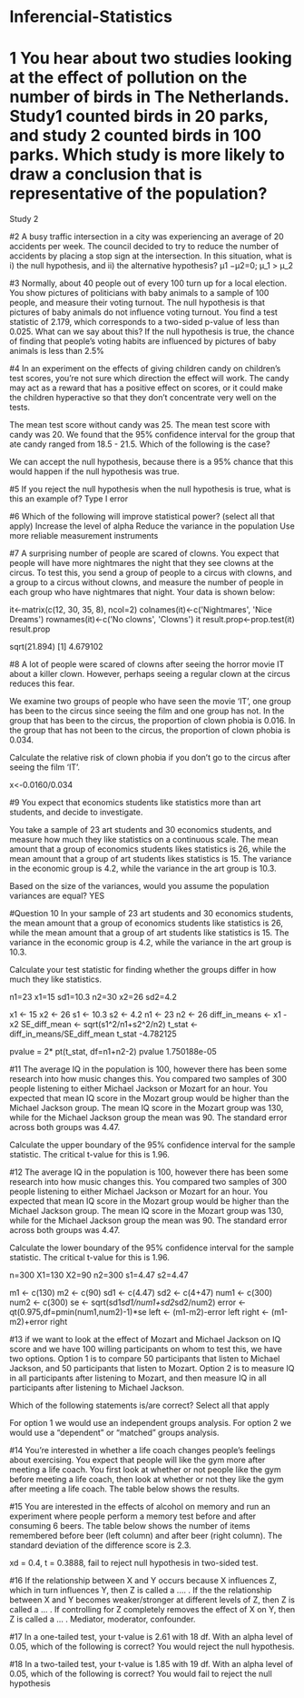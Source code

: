 # Inferencial-Statistics

# 1 You hear about two studies looking at the effect of pollution on the number of birds in The Netherlands. Study1 counted birds in 20 parks, and study 2 counted birds in 100 parks. Which study is more likely to draw a conclusion that is representative of the population?
Study 2

#2 A busy traffic intersection in a city was experiencing an average of 20 accidents per week. The council decided to try to reduce the number of accidents by placing a stop sign at the intersection. In this situation, what is i) the null hypothesis, and ii) the alternative hypothesis?
μ1 −μ2=0;  μ_1 > μ_2

#3 Normally, about 40 people out of every 100 turn up for a local election. You show pictures of politicians with baby animals to a sample of 100 people, and measure their voting turnout. The null hypothesis is that pictures of baby animals do not influence voting turnout. You find a test statistic of 2.179, which corresponds to a two-sided p-value of less than 0.025. What can we say about this?
If the null hypothesis is true, the chance of finding that people’s voting habits are influenced by pictures of baby animals is less than 2.5%

#4 In an experiment on the effects of giving children candy on children’s test scores, you’re not sure which direction the effect will work. The candy may act as a reward that has a positive effect on scores, or it could make the children hyperactive so that they don’t concentrate very well on the tests.

The mean test score without candy was 25. The mean test score with candy was 20. We found that the 95% confidence interval for the group that ate candy ranged from 18.5 - 21.5. Which of the following is the case?

We can accept the null hypothesis, because there is a 95% chance that this would happen if the null hypothesis was true.

#5 If you reject the null hypothesis when the null hypothesis is true, what is this an example of?
Type I error

#6 Which of the following will improve statistical power? (select all that apply)
Increase the level of alpha
Reduce the variance in the population
Use more reliable measurement instruments

#7 A surprising number of people are scared of clowns. You expect that people will have more nightmares the night that they see clowns at the circus. To test this, you send a group of people to a circus with clowns, and a group to a circus without clowns, and measure the number of people in each group who have nightmares that night. Your data is shown below:

it<-matrix(c(12, 30, 35, 8), ncol=2)
colnames(it)<-c('Nightmares', 'Nice Dreams')
rownames(it)<-c('No clowns', 'Clowns')
it
result.prop<-prop.test(it)
result.prop

sqrt(21.894)
[1] 4.679102

#8 A lot of people were scared of clowns after seeing the horror movie IT about a killer clown. However, perhaps seeing a regular clown at the circus reduces this fear.

We examine two groups of people who have seen the movie ‘IT’, one group has been to the circus since seeing the film and one group has not. In the group that has been to the circus, the proportion of clown phobia is 0.016. In the group that has not been to the circus, the proportion of clown phobia is 0.034.

Calculate the relative risk of clown phobia if you don’t go to the circus after seeing the film ‘IT’.

x<-0.0160/0.034

#9 You expect that economics students like statistics more than art students, and decide to investigate.

You take a sample of 23 art students and 30 economics students, and measure how much they like statistics on a continuous scale. The mean amount that a group of economics students likes statistics is 26, while the mean amount that a group of art students likes statistics is 15. The variance in the economic group is 4.2, while the variance in the art group is 10.3.

Based on the size of the variances, would you assume the population variances are equal? YES

#Question 10
In your sample of 23 art students and 30 economics students, the mean amount that a group of economics students like statistics is 26, while the mean amount that a group of art students like statistics is 15. The variance in the economic group is 4.2, while the variance in the art group is 10.3.

Calculate your test statistic for finding whether the groups differ in how much they like statistics.

n1=23
x1=15
sd1=10.3
n2=30
x2=26
sd2=4.2


x1 <- 15
x2 <- 26
s1 <- 10.3
s2 <- 4.2
n1 <- 23
n2 <- 26
diff_in_means <- x1 - x2
SE_diff_mean <- sqrt(s1^2/n1+s2^2/n2)
t_stat <- diff_in_means/SE_diff_mean
t_stat
-4.782125

pvalue = 2* pt(t_stat, df=n1+n2-2)
pvalue
 1.750188e-05
 
 #11 The average IQ in the population is 100, however there has been some research into how music changes this. You compared two samples of 300 people listening to either Michael Jackson or Mozart for an hour. You expected that mean IQ score in the Mozart group would be higher than the Michael Jackson group. The mean IQ score in the Mozart group was 130, while for the Michael Jackson group the mean was 90. The standard error across both groups was 4.47.

Calculate the upper boundary of the 95% confidence interval for the sample statistic. The critical t-value for this is 1.96.

#12 The average IQ in the population is 100, however there has been some research into how music changes this. You compared two samples of 300 people listening to either Michael Jackson or Mozart for an hour. You expected that mean IQ score in the Mozart group would be higher than the Michael Jackson group. The mean IQ score in the Mozart group was 130, while for the Michael Jackson group the mean was 90. The standard error across both groups was 4.47.

Calculate the lower boundary of the 95% confidence interval for the sample statistic. The critical t-value for this is 1.96.

n=300
X1=130
X2=90
n2=300
s1=4.47
s2=4.47


m1 <- c(130)
m2 <- c(90)
sd1 <- c(4.47)
sd2 <- c(4+47)
num1 <- c(300)
num2 <- c(300)
se <- sqrt(sd1*sd1/num1+sd2*sd2/num2)
error <- qt(0.975,df=pmin(num1,num2)-1)*se
left <- (m1-m2)-error
left
right <- (m1-m2)+error
right

#13 if we want to look at the effect of Mozart and Michael Jackson on IQ score and we have 100 willing participants on whom to test this, we have two options. Option 1 is to compare 50 participants that listen to Michael Jackson, and 50 participants that listen to Mozart. Option 2 is to measure IQ in all participants after listening to Mozart, and then measure IQ in all participants after listening to Michael Jackson.

Which of the following statements is/are correct? Select all that apply

For option 1 we would use an independent groups analysis.
For option 2 we would use a “dependent” or “matched” groups analysis.

#14 You’re interested in whether a life coach changes people’s feelings about exercising. You expect that people will like the gym more after meeting a life coach. You first look at whether or not people like the gym before meeting a life coach, then look at whether or not they like the gym after meeting a life coach. The table below shows the results.

#15 You are interested in the effects of alcohol on memory and run an experiment where people perform a memory test before and after consuming 6 beers. The table below shows the number of items remembered before beer (left column) and after beer (right column). The standard deviation of the difference score is 2.3.

xd = 0.4, t = 0.3888, fail to reject null hypothesis in two-sided test.

#16 If the relationship between X and Y occurs because X influences Z, which in turn influences Y, then Z is called a .... . If the the relationship between X and Y becomes weaker/stronger at different levels of Z, then Z is called a … . If controlling for Z completely removes the effect of X on Y, then Z is called a … .
Mediator, moderator, confounder.

#17 In a one-tailed test, your t-value is 2.61 with 18 df. With an alpha level of 0.05, which of the following is correct?
You would reject the null hypothesis.

#18 In a two-tailed test, your t-value is 1.85 with 19 df. With an alpha level of 0.05, which of the following is correct?
You would fail to reject the null hypothesis


